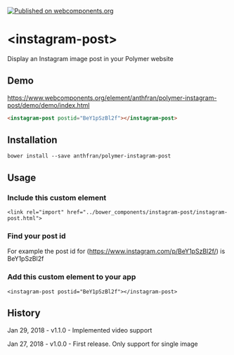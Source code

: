 [![Published on webcomponents.org](https://img.shields.io/badge/webcomponents.org-published-blue.svg)](https://www.webcomponents.org/element/anthfran/polymer-instagram-post)

# \<instagram-post\>

Display an Instagram image post in your Polymer website

## Demo

https://www.webcomponents.org/element/anthfran/polymer-instagram-post/demo/demo/index.html

<!--
```
<custom-element-demo>
  <template>
    <link rel="import" href="instagram-post.html">
    <instagram-post postid="BeY1pSzBl2f"></instagram-post>
  </template>
</custom-element-demo>
```
-->
```html
<instagram-post postid="BeY1pSzBl2f"></instagram-post>
```

## Installation

`bower install --save anthfran/polymer-instagram-post`

## Usage

### Include this custom element
`<link rel="import" href="../bower_components/instagram-post/instagram-post.html">`

### Find your post id

For example the post id for (https://www.instagram.com/p/BeY1pSzBl2f/) is BeY1pSzBl2f

### Add this custom element to your app
`<instagram-post postid="BeY1pSzBl2f"></instagram-post>`

## History
Jan 29, 2018 - v1.1.0 - Implemented video support

Jan 27, 2018 - v1.0.0 - First release. Only support for single image
